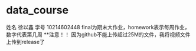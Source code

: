 # data_course
姓名 徐以鑫 学号 10214602448
final为期末大作业，homework表示每周作业，数字代表第几周
**注意！！ 因为github不能上传超过25M的文件，我将视频文件上传到release了
